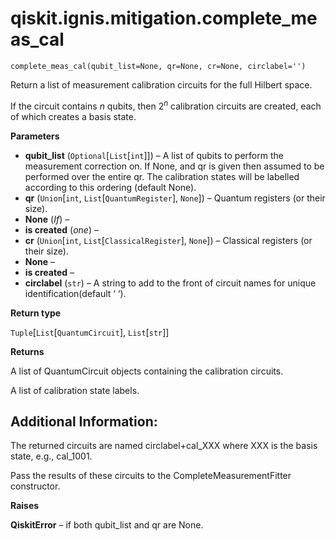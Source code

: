 # qiskit.ignis.mitigation.complete\_meas\_cal

<span id="undefined" />

`complete_meas_cal(qubit_list=None, qr=None, cr=None, circlabel='')`

Return a list of measurement calibration circuits for the full Hilbert space.

If the circuit contains $n$ qubits, then $2^n$ calibration circuits are created, each of which creates a basis state.

**Parameters**

*   **qubit\_list** (`Optional`\[`List`\[`int`]]) – A list of qubits to perform the measurement correction on. If None, and qr is given then assumed to be performed over the entire qr. The calibration states will be labelled according to this ordering (default None).
*   **qr** (`Union`\[`int`, `List`\[`QuantumRegister`], `None`]) – Quantum registers (or their size).
*   **None** (*If*) –
*   **is created** (*one*) –
*   **cr** (`Union`\[`int`, `List`\[`ClassicalRegister`], `None`]) – Classical registers (or their size).
*   **None** –
*   **is created** –
*   **circlabel** (`str`) – A string to add to the front of circuit names for unique identification(default ‘ ‘).

**Return type**

`Tuple`\[`List`\[`QuantumCircuit`], `List`\[`str`]]

**Returns**

A list of QuantumCircuit objects containing the calibration circuits.

A list of calibration state labels.

## Additional Information:

The returned circuits are named circlabel+cal\_XXX where XXX is the basis state, e.g., cal\_1001.

Pass the results of these circuits to the CompleteMeasurementFitter constructor.

**Raises**

**QiskitError** – if both qubit\_list and qr are None.
